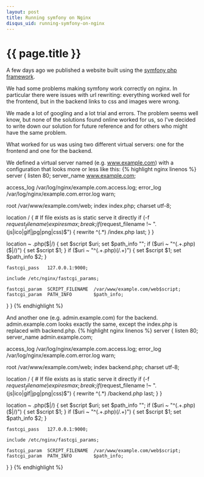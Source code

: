 ```yaml
---
layout: post
title: Running symfony on Nginx
disqus_uid: running-symfony-on-nginx
---
```

{{ page.title }}
================
A few days ago we published a website built using the [symfony php framework](http://www.symfony-project.org/).

We had some problems making symfony work correctly on nginx. In particular there were issues with url rewriting:
everything worked well for the frontend, but in the backend links to css and images were wrong.

We made a lot of googling and a lot trial and errors. The problem seems well know, but none of the solutions found online worked for us, so I've decided to write down our solution for future reference and for others who might have the same problem.

What worked for us was using two different virtual servers: one for the frontend and one for the backend.

We defined a virtual server named (e.g. www.example.com) with a configuration that looks more or less like this:
{% highlight nginx linenos %}
server {
  listen   80;
  server_name  www.example.com;

  access_log  /var/log/nginx/example.com.access.log;
  error_log   /var/log/nginx/example.com.error.log warn;

  root        /var/www/example.com/web;
  index       index.php;
  charset utf-8;

  location / {
    # If file exists as is static serve it directly
    if (-f $request_filename) {
      expires max; 
      break; 
    }
    if ($request_filename !~ "\.(js|ico|gif|jpg|png|css)$") {
      rewrite ^(.*) /index.php last;
    }
  }

  location ~ \.php($|/) {
    set  $script     $uri;
    set  $path_info  "";
    if ($uri ~ "^(.+\.php)($|/)") {
      set $script $1;
    }
    if ($uri ~ "^(.+\.php)(/.+)") {
      set  $script     $1;
      set  $path_info  $2;
    }

    fastcgi_pass   127.0.0.1:9000;

    include /etc/nginx/fastcgi_params;

    fastcgi_param  SCRIPT_FILENAME  /var/www/example.com/web$script;
    fastcgi_param  PATH_INFO        $path_info;
  }
}
{% endhighlight %}

And another one (e.g. admin.example.com) for the backend.
admin.example.com looks exactly the same, except the index.php is replaced with backend.php.
{% highlight nginx linenos %}
server {
  listen   80;
  server_name  admin.example.com;

  access_log  /var/log/nginx/example.com.access.log;
  error_log   /var/log/nginx/example.com.error.log warn;

  root        /var/www/example.com/web;
  index       backend.php;
  charset utf-8;

  location / {
    # If file exists as is static serve it directly
    if (-f $request_filename) {
      expires max; 
      break; 
    }
    if ($request_filename !~ "\.(js|ico|gif|jpg|png|css)$") {
      rewrite ^(.*) /backend.php last;
    }
  }

  location ~ \.php($|/) {
    set  $script     $uri;
    set  $path_info  "";
    if ($uri ~ "^(.+\.php)($|/)") {
      set $script $1;
    }
    if ($uri ~ "^(.+\.php)(/.+)") {
      set  $script     $1;
      set  $path_info  $2;
    }

    fastcgi_pass   127.0.0.1:9000;

    include /etc/nginx/fastcgi_params;

    fastcgi_param  SCRIPT_FILENAME  /var/www/example.com/web$script;
    fastcgi_param  PATH_INFO        $path_info;
  }
}
{% endhighlight %}

